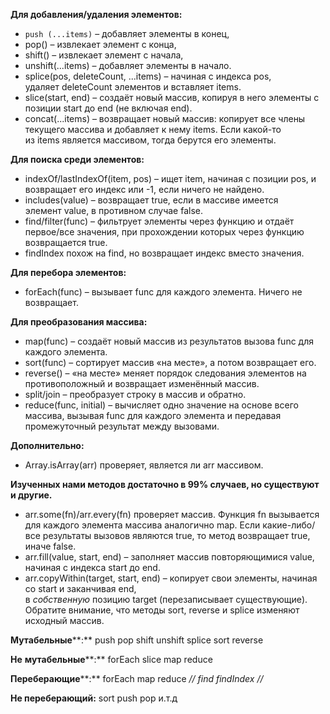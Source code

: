 **Для добавления/удаления элементов:**
-   `push (...items)` – добавляет элементы в конец,
-   pop() – извлекает элемент с конца,
-   shift() – извлекает элемент с начала,
-   unshift(...items) – добавляет элементы в начало.
-   splice(pos, deleteCount, ...items) – начиная с индекса pos, удаляет deleteCount элементов и вставляет items.
-   slice(start, end) – создаёт новый массив, копируя в него элементы с позиции start до end (не включая end).
-   concat(...items) – возвращает новый массив: копирует все члены текущего массива и добавляет к нему items. Если какой-то из items является массивом, тогда берутся его элементы.

**Для поиска среди элементов:**
-   indexOf/lastIndexOf(item, pos) – ищет item, начиная с позиции pos, и возвращает его индекс или -1, если ничего не найдено.
-   includes(value) – возвращает true, если в массиве имеется элемент value, в противном случае false.
-   find/filter(func) – фильтрует элементы через функцию и отдаёт первое/все значения, при прохождении которых через функцию возвращается true.
-   findIndex похож на find, но возвращает индекс вместо значения.

**Для перебора элементов:**
-   forEach(func) – вызывает func для каждого элемента. Ничего не возвращает.

**Для преобразования массива:**
-   map(func) – создаёт новый массив из результатов вызова func для каждого элемента.
-   sort(func) – сортирует массив «на месте», а потом возвращает его.
-   reverse() – «на месте» меняет порядок следования элементов на противоположный и возвращает изменённый массив.
-   split/join – преобразует строку в массив и обратно.
-   reduce(func, initial) – вычисляет одно значение на основе всего массива, вызывая func для каждого элемента и передавая промежуточный результат между вызовами.

**Дополнительно:**
-   Array.isArray(arr) проверяет, является ли arr массивом.

**Изученных нами методов достаточно в 99% случаев, но существуют и другие.**
-   arr.some(fn)/arr.every(fn) проверяет массив.
Функция fn вызывается для каждого элемента массива аналогично map. Если какие-либо/все результаты вызовов являются true, то метод возвращает true, иначе false.
-   arr.fill(value, start, end) – заполняет массив повторяющимися value, начиная с индекса start до end.
-   arr.copyWithin(target, start, end) – копирует свои элементы, начиная со start и заканчивая end, в _собственную_ позицию target (перезаписывает существующие).
Обратите внимание, что методы sort, reverse и splice изменяют исходный массив.

**Мутабельные****:** push pop shift unshift splice sort reverse

**Не** **мутабельные****:** forEach slice map reduce

**Переберающие****:** forEach map reduce _// find findIndex //_

**Не переберающий:** sort push pop и.т.д